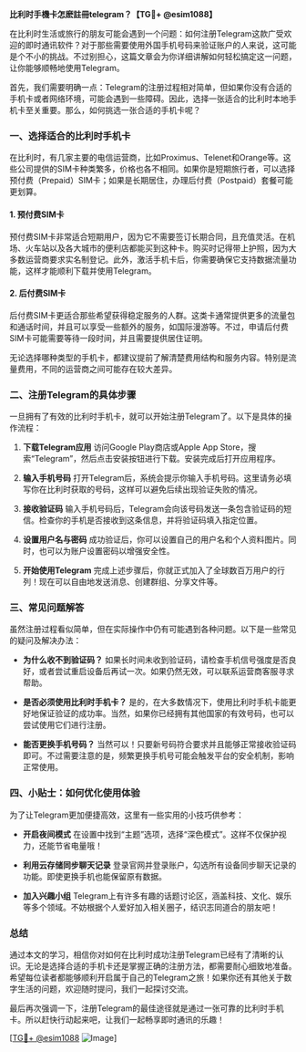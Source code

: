 **比利时手機卡怎麽註冊telegram？【TG💪+ @esim1088】**

在比利时生活或旅行的朋友可能会遇到一个问题：如何注册Telegram这款广受欢迎的即时通讯软件？对于那些需要使用外国手机号码来验证账户的人来说，这可能是个不小的挑战。不过别担心，这篇文章会为你详细讲解如何轻松搞定这一问题，让你能够顺畅地使用Telegram。

首先，我们需要明确一点：Telegram的注册过程相对简单，但如果你没有合适的手机卡或者网络环境，可能会遇到一些障碍。因此，选择一张适合的比利时本地手机卡至关重要。那么，如何挑选一张合适的手机卡呢？

### 一、选择适合的比利时手机卡

在比利时，有几家主要的电信运营商，比如Proximus、Telenet和Orange等。这些公司提供的SIM卡种类繁多，价格也各不相同。如果你是短期旅行者，可以选择预付费（Prepaid）SIM卡；如果是长期居住，办理后付费（Postpaid）套餐可能更划算。

#### 1. 预付费SIM卡
预付费SIM卡非常适合短期用户，因为它不需要签订长期合同，且充值灵活。在机场、火车站以及各大城市的便利店都能买到这种卡。购买时记得带上护照，因为大多数运营商要求实名制登记。此外，激活手机卡后，你需要确保它支持数据流量功能，这样才能顺利下载并使用Telegram。

#### 2. 后付费SIM卡
后付费SIM卡更适合那些希望获得稳定服务的人群。这类卡通常提供更多的流量包和通话时间，并且可以享受一些额外的服务，如国际漫游等。不过，申请后付费SIM卡可能需要等待一段时间，并且需要提供居住证明。

无论选择哪种类型的手机卡，都建议提前了解清楚费用结构和服务内容。特别是流量费用，不同的运营商之间可能存在较大差异。

### 二、注册Telegram的具体步骤

一旦拥有了有效的比利时手机卡，就可以开始注册Telegram了。以下是具体的操作流程：

1. **下载Telegram应用**
   访问Google Play商店或Apple App Store，搜索“Telegram”，然后点击安装按钮进行下载。安装完成后打开应用程序。

2. **输入手机号码**
   打开Telegram后，系统会提示你输入手机号码。这里请务必填写你在比利时获取的号码，这样可以避免后续出现验证失败的情况。

3. **接收验证码**
   输入手机号码后，Telegram会向该号码发送一条包含验证码的短信。检查你的手机是否接收到这条信息，并将验证码填入指定位置。

4. **设置用户名与密码**
   成功验证后，你可以设置自己的用户名和个人资料图片。同时，也可以为账户设置密码以增强安全性。

5. **开始使用Telegram**
   完成上述步骤后，你就正式加入了全球数百万用户的行列！现在可以自由地发送消息、创建群组、分享文件等。

### 三、常见问题解答

虽然注册过程看似简单，但在实际操作中仍有可能遇到各种问题。以下是一些常见的疑问及解决办法：

- **为什么收不到验证码？**
  如果长时间未收到验证码，请检查手机信号强度是否良好，或者尝试重启设备后再试一次。如果仍然无效，可以联系运营商客服寻求帮助。

- **是否必须使用比利时手机卡？**
  是的，在大多数情况下，使用比利时手机卡能更好地保证验证的成功率。当然，如果你已经拥有其他国家的有效号码，也可以尝试使用它们进行注册。

- **能否更换手机号码？**
  当然可以！只要新号码符合要求并且能够正常接收验证码即可。不过需要注意的是，频繁更换手机号可能会触发平台的安全机制，影响正常使用。

### 四、小贴士：如何优化使用体验

为了让Telegram更加便捷高效，这里有一些实用的小技巧供参考：

- **开启夜间模式**
  在设置中找到“主题”选项，选择“深色模式”。这样不仅保护视力，还能节省电量哦！

- **利用云存储同步聊天记录**
  登录官网并登录账户，勾选所有设备同步聊天记录的功能。即使更换手机也能保留原有数据。

- **加入兴趣小组**
  Telegram上有许多有趣的话题讨论区，涵盖科技、文化、娱乐等多个领域。不妨根据个人爱好加入相关圈子，结识志同道合的朋友吧！

### 总结

通过本文的学习，相信你对如何在比利时成功注册Telegram已经有了清晰的认识。无论是选择合适的手机卡还是掌握正确的注册方法，都需要耐心细致地准备。希望每位读者都能够顺利开启属于自己的Telegram之旅！如果你还有其他关于数字生活的问题，欢迎随时提问，我们一起探讨交流。

最后再次强调一下，注册Telegram的最佳途径就是通过一张可靠的比利时手机卡。所以赶快行动起来吧，让我们一起畅享即时通讯的乐趣！

[[TG💪+ @esim1088](https://t.me/s/esim1088) ![Image](https://i.postimg.cc/4NQfJmqS/Snipaste-2025-05-13-00-14-12.png)]